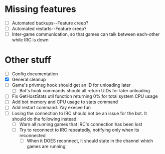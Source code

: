 # Missing features
- [ ] Automated backups--Feature creep?
- [ ] Automated restarts--Feature creep?
- [ ] Inter-game communication, so that games can talk between each-other while IRC is down

# Other stuff
- [ ] Config documentation
- [x] General cleanup
- [ ] Game's privmsg hook should get an ID for unloading later
    - [ ] Bot's hook commands should all return UIDs for later unloading
- [ ] Fix GetHostStats util function returning 0% for total system CPU usage
- [ ] Add bot memory and CPU usage to stats command
- [ ] Add restart command. Yay execve fun
- [ ] Losing the connection to IRC should not be an issue for the bot. It should do the following instead:
    - [ ] Warn all running games that IRC's connection has been lost
    - [ ] Try to reconnect to IRC repeatedly, notifying only when its reconnected
        - [ ] When it DOES reconnect, it should state in the channel which games are running

